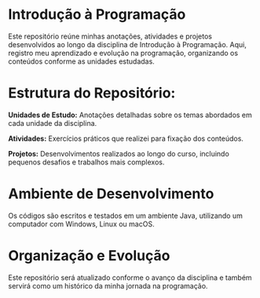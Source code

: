 # Introdução à Programação #

Este repositório reúne minhas anotações, atividades e projetos desenvolvidos ao longo da disciplina de Introdução à Programação. Aqui, registro meu aprendizado e evolução na programação, organizando os conteúdos conforme as unidades estudadas.


# Estrutura do Repositório:

**Unidades de Estudo:** Anotações detalhadas sobre os temas abordados em cada unidade da disciplina.

**Atividades:** Exercícios práticos que realizei para fixação dos conteúdos.

**Projetos:** Desenvolvimentos realizados ao longo do curso, incluindo pequenos desafios e trabalhos mais complexos.


# Ambiente de Desenvolvimento

Os códigos são escritos e testados em um ambiente Java, utilizando um computador com Windows, Linux ou macOS.

# Organização e Evolução

Este repositório será atualizado conforme o avanço da disciplina e também servirá como um histórico da minha jornada na programação.
